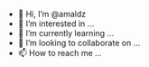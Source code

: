 - 👋 Hi, I’m @amaldz
- 👀 I’m interested in ...
- 🌱 I’m currently learning ...
- 💞️ I’m looking to collaborate on ...
- 📫 How to reach me ...

<!---
amaldz/amaldz is a ✨ special ✨ repository because its `README.md` (this file) appears on your GitHub profile.
You can click the Preview link to take a look at your changes.
--->
